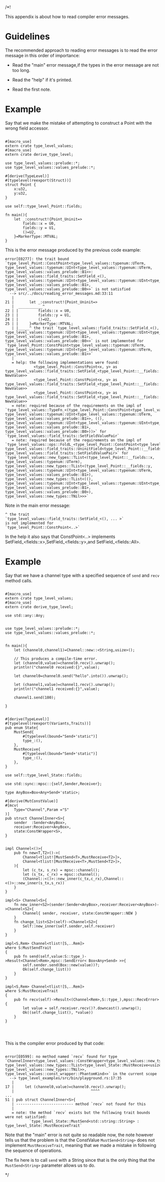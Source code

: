 /*!

This appendix is about how to read compiler error messages.

# Guidelines

The recommended approach to reading error messages is to read the error message in this order of importance:

- Read the "main" error message,if the types in the error message are not too long.

- Read the "help" if it's printed.

- Read the first note.

# Example

Say that we make the mistake of attempting to construct a Point with the wrong field accessor.

```ignore

#[macro_use]
extern crate type_level_values;
#[macro_use]
extern crate derive_type_level;

use type_level_values::prelude::*;
use type_level_values::values_prelude::*;

#[derive(TypeLevel)]
#[typelevel(reexport(Struct))]
struct Point {
    x:u32,
    y:u32,
}

use self::type_level_Point::fields;

fn main(){
    let _:construct!{Point_Uninit=>
        fields::x = U0,
        fields::y = U1,
        ()=U2,
    }=MarkerType::MTVAL;
}

```

This is the error message produced by the previous code example:

```text
error[E0277]: the trait bound `type_level_Point::ConstPoint<type_level_values::typenum::UTerm, type_level_values::typenum::UInt<type_level_values::typenum::UTerm, type_level_values::values_prelude::B1>>: type_level_values::field_traits::SetField_<(), type_level_values::typenum::UInt<type_level_values::typenum::UInt<type_level_values::typenum::UTerm, type_level_values::values_prelude::B1>, type_level_values::values_prelude::B0>>` is not satisfied
  --> src/../docs/reading_error_messages.md:33:11
   |
21 |       let _:construct!{Point_Uninit=>
   |  ___________^
22 | |         fields::x = U0,
23 | |         fields::y = U1,
24 | |         ()=U2,
25 | |     }=MarkerType::MTVAL;
   | |_____^ the trait `type_level_values::field_traits::SetField_<(), type_level_values::typenum::UInt<type_level_values::typenum::UInt<type_level_values::typenum::UTerm, type_level_values::values_prelude::B1>, type_level_values::values_prelude::B0>>` is not implemented for `type_level_Point::ConstPoint<type_level_values::typenum::UTerm, type_level_values::typenum::UInt<type_level_values::typenum::UTerm, type_level_values::values_prelude::B1>>`
   |
   = help: the following implementations were found:
             <type_level_Point::ConstPoint<x, y> as type_level_values::field_traits::SetField_<type_level_Point::__fields::x, NewValue>>
             <type_level_Point::ConstPoint<x, y> as type_level_values::field_traits::SetField_<type_level_Point::__fields::y, NewValue>>
             <type_level_Point::ConstPoint<x, y> as type_level_values::field_traits::SetField_<type_level_Point::__fields::All, NewValue>>
   = note: required because of the requirements on the impl of `type_level_values::TypeFn_<(type_level_Point::ConstPoint<type_level_values::typenum::UTerm, type_level_values::typenum::UInt<type_level_values::typenum::UTerm, type_level_values::values_prelude::B1>>, ((), type_level_values::typenum::UInt<type_level_values::typenum::UInt<type_level_values::typenum::UTerm, type_level_values::values_prelude::B1>, type_level_values::values_prelude::B0>))>` for `type_level_values::field_traits::SetFieldValuePair`
   = note: required because of the requirements on the impl of `type_level_values::ops::FoldL_<type_level_Point::ConstPoint<type_level_values::field_traits::UninitField<type_level_Point::__fields::x>, type_level_values::field_traits::UninitField<type_level_Point::__fields::y>>, type_level_values::field_traits::SetFieldValuePair>` for `type_level_values::new_types::TList<(type_level_Point::__fields::x, type_level_values::typenum::UTerm), type_level_values::new_types::TList<(type_level_Point::__fields::y, type_level_values::typenum::UInt<type_level_values::typenum::UTerm, type_level_values::values_prelude::B1>), type_level_values::new_types::TList<((), type_level_values::typenum::UInt<type_level_values::typenum::UInt<type_level_values::typenum::UTerm, type_level_values::values_prelude::B1>, type_level_values::values_prelude::B0>), type_level_values::new_types::TNil>>>`

```


Note in the main error message:

```text
^ the trait
`type_level_values::field_traits::SetField_<(), ... >` 
is not implemented for 
`type_level_Point::ConstPoint<..>`
```

In the help it also says that ConstPoint<..> implements 
SetField_\<fields::x>,SetField_\<fields::y>,and SetField_\<fields::All>.


# Example

Say that we have a channel type with a specified sequence of `send` and `recv` method calls.



```ignore

#[macro_use]
extern crate type_level_values;
#[macro_use]
extern crate derive_type_level;

use std::any::Any;


use type_level_values::prelude::*;
use type_level_values::values_prelude::*;


fn main(){
    let (channel0,channel1)=Channel::new::<String,usize>();

    // This produces a compile-time error.
    let (channel0,value)=channel0.recv().unwrap();
    println!("channel0 received:{}",value);
    
    let channel0=channel0.send("hello".into()).unwrap();
    
    let (channel1,value)=channel1.recv().unwrap();
    println!("channel1 received:{}",value);
    
    channel1.send(100);

}


#[derive(TypeLevel)]
#[typelevel(reexport(Variants,Traits))]
pub enum State{
    MustSend{
        #[typelevel(bound="Send+'static")]
        type_:(),
    },
    MustReceive{
        #[typelevel(bound="Send+'static")]
        type_:(),
    },
}

use self::type_level_State::fields;

use std::sync::mpsc::{self,Sender,Receiver};

type AnyBox=Box<Any+Send+'static>;

#[derive(MutConstValue)]
#[mcv(
    Type="Channel",Param ="S"
)]
pub struct ChannelInner<S>{
    sender  :Sender<AnyBox>,
    receiver:Receiver<AnyBox>,
    state:ConstWrapper<S>,
}


impl Channel<()>{
    pub fn new<T,T2>()->(
        Channel<tlist![MustSend<T>,MustReceive<T2>]>,
        Channel<tlist![MustReceive<T>,MustSend<T2>]>,
    ){
        let (c_tx, s_rx) = mpsc::channel();
        let (s_tx, c_rx) = mpsc::channel();
        (Channel::<()>::new_inner(c_tx,c_rx),Channel::<()>::new_inner(s_tx,s_rx))
    }
}

impl<S> Channel<S>{
    fn new_inner<S2>(sender:Sender<AnyBox>,receiver:Receiver<AnyBox>)->Channel<S2>{
        Channel{ sender, receiver, state:ConstWrapper::NEW }
    }
    fn change_list<S2>(self)->Channel<S2>{
        Self::new_inner(self.sender,self.receiver)
    }
}

impl<S,Rem> Channel<tlist![S,..Rem]>
where S:MustSendTrait
{
    pub fn send(self,value:S::type_)->Result<Channel<Rem>,mpsc::SendError< Box<Any+Send> >>{
        self.sender.send(Box::new(value))?;
        Ok(self.change_list())
    }
}

impl<S,Rem> Channel<tlist![S,..Rem]>
where S:MustReceiveTrait
{
    pub fn recv(self)->Result<(Channel<Rem>,S::type_),mpsc::RecvError>{
        let value = self.receiver.recv()?.downcast().unwrap();
        Ok((self.change_list(), *value))
    }
}




```

This is the compiler error produced by that code:

```text

error[E0599]: no method named `recv` found for type `ChannelInner<type_level_values::ConstWrapper<type_level_values::new_types::TList<type_level_State::MustSend<std::string::String>, type_level_values::new_types::TList<type_level_State::MustReceive<usize>, type_level_values::new_types::TNil>>, type_level_values::const_wrapper::PhantomKind>>` in the current scope
  --> type_level_examples/src/bin/playground.rs:17:35
   |
17 |     let (channel0,value)=channel0.recv().unwrap();
   |                                   ^^^^
...
51 | pub struct ChannelInner<S>{
   | -------------------------- method `recv` not found for this
   |
   = note: the method `recv` exists but the following trait bounds were not satisfied:
           `type_level_State::MustSend<std::string::String> : type_level_State::MustReceiveTrait`

```

Note that the "main" error is not quite so readable now,
the note however tells us that the problem is 
that the ConstValue `MustSend<String>` does not implement `MustReceiveTrait`,
meaning that we made a mistake in following the sequence of operations.

The fix here is to call `send` with a String since that is the only thing that 
the `MustSend<String>` parameter allows us to do.

*/
